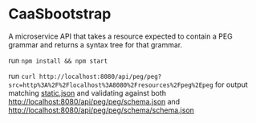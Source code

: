 # CaaSbootstrap

A microservice API that takes a resource expected to contain a PEG grammar and returns a syntax tree for that grammar.

run `npm install && npm start`

run `curl http://localhost:8080/api/peg/peg?src=http%3A%2F%2Flocalhost%3A8080%2Fresources%2Fpeg%2Epeg` for output matching [static.json](spec/static.json) and validating against both [http://localhost:8080/api/peg/peg/schema.json](http://localhost:8080/api/peg/peg/schema.json) and [http://localhost:8080/api/peg/peg/schema/schema.json](http://localhost:8080/api/peg/peg/schema/schema.json)
